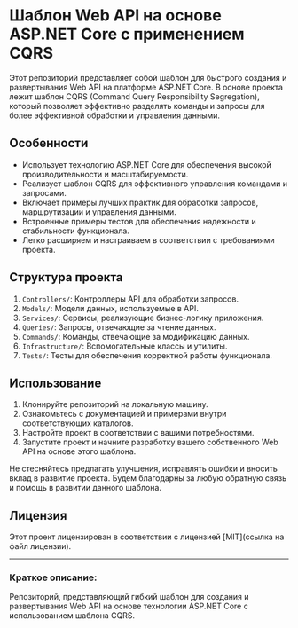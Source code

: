 # Шаблон Web API на основе ASP.NET Core с применением CQRS

Этот репозиторий представляет собой шаблон для быстрого создания и развертывания Web API на платформе ASP.NET Core. В основе проекта лежит шаблон CQRS (Command Query Responsibility Segregation), который позволяет эффективно разделять команды и запросы для более эффективной обработки и управления данными.

## Особенности

- Использует технологию ASP.NET Core для обеспечения высокой производительности и масштабируемости.
- Реализует шаблон CQRS для эффективного управления командами и запросами.
- Включает примеры лучших практик для обработки запросов, маршрутизации и управления данными.
- Встроенные примеры тестов для обеспечения надежности и стабильности функционала.
- Легко расширяем и настраиваем в соответствии с требованиями проекта.

## Структура проекта

1. `Controllers/`: Контроллеры API для обработки запросов.
2. `Models/`: Модели данных, используемые в API.
3. `Services/`: Сервисы, реализующие бизнес-логику приложения.
4. `Queries/`: Запросы, отвечающие за чтение данных.
5. `Commands/`: Команды, отвечающие за модификацию данных.
6. `Infrastructure/`: Вспомогательные классы и утилиты.
7. `Tests/`: Тесты для обеспечения корректной работы функционала.

## Использование

1. Клонируйте репозиторий на локальную машину.
2. Ознакомьтесь с документацией и примерами внутри соответствующих каталогов.
3. Настройте проект в соответствии с вашими потребностями.
4. Запустите проект и начните разработку вашего собственного Web API на основе этого шаблона.

Не стесняйтесь предлагать улучшения, исправлять ошибки и вносить вклад в развитие проекта. Будем благодарны за любую обратную связь и помощь в развитии данного шаблона.

## Лицензия

Этот проект лицензирован в соответствии с лицензией [MIT](ссылка на файл лицензии).

---
### Краткое описание:
Репозиторий, представляющий гибкий шаблон для создания и развертывания Web API на основе технологии ASP.NET Core с использованием шаблона CQRS.
